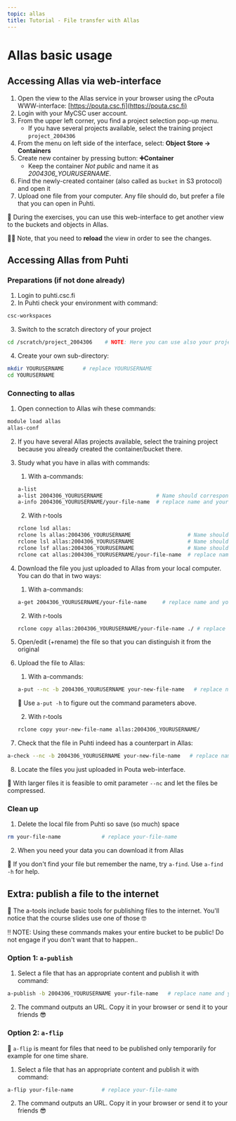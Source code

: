 ```yaml
---
topic: allas
title: Tutorial - File transfer with Allas
---
```


# Allas basic usage

## Accessing Allas via web-interface

1. Open the view to the Allas service in your browser using the cPouta WWW-interface: [https://pouta.csc.fi](https://pouta.csc.fi)
2. Login with your MyCSC user account.
3. From the upper left corner, you find a project selection pop-up menu. 
   - If you have several projects available, select the training project `project_2004306`
4. From the menu on left side of the interface, select: **Object Store -> Containers**
5. Create new container by pressing button: **➕Container**
   - Keep the container _Not public_ and name it as *2004306_YOURUSERNAME*.
6. Find the newly-created container (also called as `bucket` in S3 protocol) and open it
7. Upload one file from your computer. Any file should do, but prefer a file that you can open in Puhti.

💭 During the exercises, you can use this web-interface to get another view to the buckets and objects in Allas.

☝🏻 Note, that you need to **reload** the view in order to see the changes.

## Accessing Allas from Puhti

### Preparations (if not done already)

1. Login to puhti.csc.fi
2. In Puhti check your environment with command:
```bash
csc-workspaces
```
3. Switch to the scratch directory of your project 
```bash
cd /scratch/project_2004306    # NOTE: Here you can use also your project
```
4. Create your own sub-directory:
```bash
mkdir YOURUSERNAME      # replace YOURUSERNAME
cd YOURUSERNAME
```

### Connecting to allas

1. Open connection to Allas wih these commands:
```bash
module load allas
allas-conf 
```
2. If you have several Allas projects available, select the training project because you already created the container/bucket there.
3. Study what you have in allas with commands:
   1. With a-commands:
   ```bash
   a-list
   a-list 2004306_YOURUSERNAME                 # Name should correspond to your new container/bucket
   a-info 2004306_YOURUSERNAME/your-file-name  # replace name and your-file-name
   ```
   2. With r-tools
   ```bash
   rclone lsd allas:
   rclone ls allas:2004306_YOURUSERNAME                  # Name should correspond to your new container/bucket
   rclone lsl allas:2004306_YOURUSERNAME                 # Name should correspond to your new container/bucket
   rclone lsf allas:2004306_YOURUSERNAME                 # Name should correspond to your new container/bucket
   rclone cat allas:2004306_YOURUSERNAME/your-file-name  # replace name and your-file-name
   ```
4. Download the file you just uploaded to Allas from your local computer. You can do that in two ways: 
   1. With a-commands:
   ```bash
   a-get 2004306_YOURUSERNAME/your-file-name     # replace name and your-file-name
   ```
   2. With r-tools
   ```bash
   rclone copy allas:2004306_YOURUSERNAME/your-file-name ./ # replace name and your-file-name
   ```
5. Open/edit (+rename) the file so that you can distinguish it from the original
6. Upload the file to Allas:
   1. With a-commands:
   ```bash
   a-put --nc -b 2004306_YOURUSERNAME your-new-file-name   # replace name and your-new-file-name
   ```
   💭 Use `a-put -h` to figure out the command parameters above.

   2. With r-tools
   ```bash
   rclone copy your-new-file-name allas:2004306_YOURUSERNAME/
   ```
7. Check that the file in Puhti indeed has a counterpart in Allas:
```bash
a-check --nc -b 2004306_YOURUSERNAME your-new-file-name   # replace name and your-new-file-name
```
8. Locate the files you just uploaded in Pouta web-interface.

💬 With larger files it is feasible to omit parameter `--nc` and let the files be compressed.

### Clean up
1. Delete the local file from Puhti so save (so much) space
```bash
rm your-file-name             # replace your-file-name
```
2. When you need your data you can download it from Allas

💭 If you don't find your file but remember the name, try `a-find`. Use `a-find -h` for help.

## Extra: publish a file to the internet
💬 The a-tools include basic tools for publishing files to the internet. You'll notice that the course slides use one of those 🤓

‼️ NOTE: Using these commands makes your entire bucket to be public! Do not engage if you don't want that to happen..

### Option 1: `a-publish`

1. Select a file that has an appropriate content and publish it with command:
```bash
a-publish -b 2004306_YOURUSERNAME your-file-name   # replace name and your-file-name
```
2. The command outputs an URL. Copy it in your browser or send it to your friends 😎 

### Option 2: `a-flip`

💬 `a-flip` is meant for files that need to be published only temporarily for example for one time share. 

1. Select a file that has an appropriate content and publish it with command:
```bash
a-flip your-file-name         # replace your-file-name
```
2. The command outputs an URL. Copy it in your browser or send it to your friends 😎 
